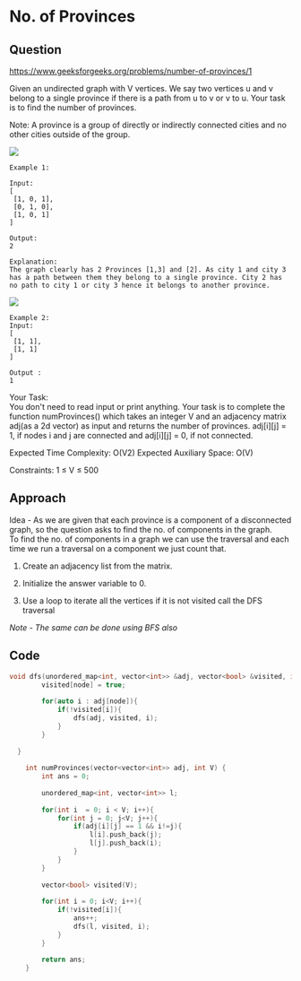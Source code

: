 # No. of Provinces

## Question

https://www.geeksforgeeks.org/problems/number-of-provinces/1

Given an undirected graph with V vertices. We say two vertices u and v belong to a single province if there is a path from u to v or v to u. Your task is to find the number of provinces.

Note: A province is a group of directly or indirectly connected cities and no other cities outside of the group.

![](https://media.geeksforgeeks.org/img-practice/PROD/addEditProblem/706298/Web/Other/763b704c-74af-4d7c-8457-a1b8fe00a077_1685087210.png)


```
Example 1:

Input:
[
 [1, 0, 1],
 [0, 1, 0],
 [1, 0, 1]
]

Output:
2

Explanation:
The graph clearly has 2 Provinces [1,3] and [2]. As city 1 and city 3 has a path between them they belong to a single province. City 2 has no path to city 1 or city 3 hence it belongs to another province.
```
![](https://media.geeksforgeeks.org/img-practice/PROD/addEditProblem/706298/Web/Other/f1fc32d4-70bb-429d-be95-a1485e4ae057_1685087210.png)


```
Example 2:
Input:
[
 [1, 1],
 [1, 1]
]

Output :
1

```

Your Task:  
You don't need to read input or print anything. Your task is to complete the function numProvinces() which takes an integer V and an adjacency matrix adj(as a 2d vector) as input and returns the number of provinces. adj[i][j] = 1, if nodes i and j are connected and adj[i][j] = 0, if not connected.


Expected Time Complexity: O(V2)
Expected Auxiliary Space: O(V)


Constraints:
1 ≤ V ≤ 500



## Approach

Idea - As we are given that each province is a component of a disconnected graph, so the question asks to find the no. of components in the graph.<br>
To find the no. of components in a graph we can use the traversal and each time we run a traversal on a component we just count that.

1. Create an adjacency list from the matrix.

2. Initialize the answer variable to 0.

3. Use a loop to iterate all the vertices if it is not visited call the DFS traversal

*Note - The same can be done using BFS also*

## Code

```cpp
void dfs(unordered_map<int, vector<int>> &adj, vector<bool> &visited, int node){
        visited[node] = true;
        
        for(auto i : adj[node]){
            if(!visited[i]){
                dfs(adj, visited, i);
            }
        }
        
  }
  
    int numProvinces(vector<vector<int>> adj, int V) {
        int ans = 0;
        
        unordered_map<int, vector<int>> l;
        
        for(int i  = 0; i < V; i++){
            for(int j = 0; j<V; j++){
                if(adj[i][j] == 1 && i!=j){
                    l[i].push_back(j);
                    l[j].push_back(i);
                }
            }
        }
        
        vector<bool> visited(V);
        
        for(int i = 0; i<V; i++){
            if(!visited[i]){
                ans++;
                dfs(l, visited, i);
            }
        }
        
        return ans;
    }
```